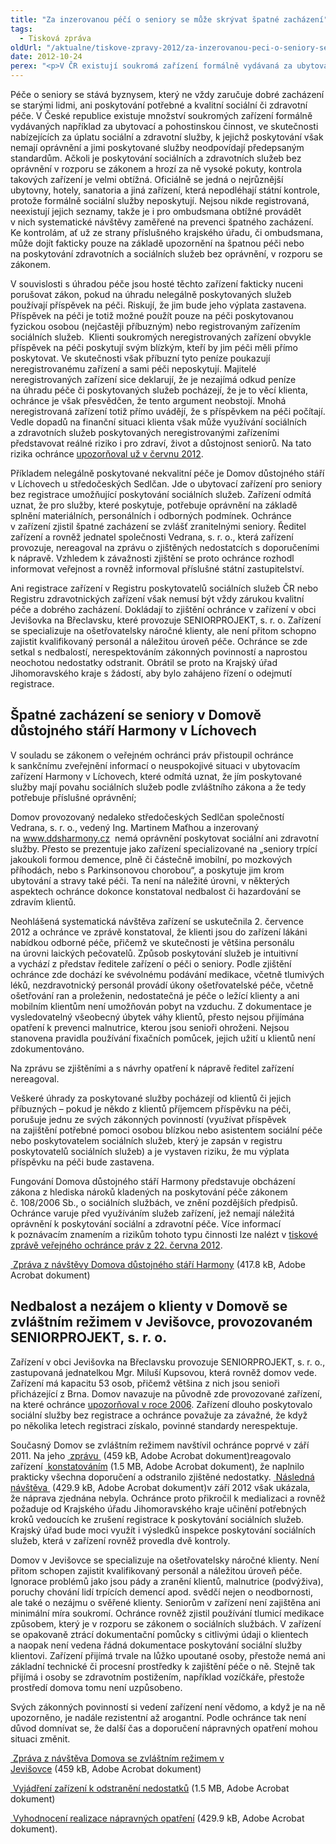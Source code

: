 ```yaml
---
title: "Za inzerovanou péčí o seniory se může skrývat špatné zacházení"
tags:
  - Tisková zpráva
oldUrl: "/aktualne/tiskove-zpravy-2012/za-inzerovanou-peci-o-seniory-se-muze-skryvat-spatne-zachazeni"
date: 2012-10-24
perex: "<p>V ČR existují soukromá zařízení formálně vydávaná za ubytovací a pohostinskou činnost, ve skutečnosti nelegálně za úplatu nabízející sociální a zdravotní služby, které neodpovídají standardům. Ohroženo je zde zdraví i důstojnost seniorů. Příkladem je Domov důstojného stáří v Líchovech u středočeských Sedlčan. S nedbalostí a nerespektováním zákonných povinností se však ochránce setkal i v registrovaném zařízení Domov se zvláštním režimem v Jevišovce.</p>"
---
```


<!-- imported from the old website -->

<p>Péče o seniory se stává byznysem, který ne vždy zaručuje dobré zacházení se starými lidmi, ani poskytování potřebné a kvalitní sociální či zdravotní péče. V České republice existuje množství soukromých zařízení formálně vydávaných například za ubytovací a pohostinskou činnost, ve skutečnosti nabízejících za úplatu sociální a zdravotní služby, k jejichž poskytování však nemají oprávnění a jimi poskytované služby neodpovídají předepsaným standardům. Ačkoli je poskytování sociálních a zdravotních služeb bez oprávnění v rozporu se zákonem a hrozí za ně vysoké pokuty, kontrola takových zařízení je velmi obtížná. Oficiálně se jedná o nejrůznější ubytovny, hotely, sanatoria a jiná zařízení, která nepodléhají státní kontrole, protože formálně sociální služby neposkytují. Nejsou nikde registrovaná, neexistují jejich seznamy, takže je i pro ombudsmana obtížné provádět v nich systematické návštěvy zaměřené na prevenci špatného zacházení. Ke kontrolám, ať už ze strany příslušného krajského úřadu, či ombudsmana, může dojít fakticky pouze na základě upozornění na špatnou péči nebo na poskytování zdravotních a sociálních služeb bez oprávnění, v rozporu se zákonem.</p><p>V souvislosti s úhradou péče jsou hosté těchto zařízení fakticky nuceni porušovat zákon, pokud na úhradu nelegálně poskytovaných služeb používají příspěvek na péči. Riskují, že jim bude jeho výplata zastavena. Příspěvek na péči je totiž možné použít pouze na péči poskytovanou fyzickou osobou (nejčastěji příbuzným) nebo registrovaným zařízením sociálních služeb.  Klienti soukromých neregistrovaných zařízení obvykle příspěvek na péči poskytují svým blízkým, kteří by jim péči měli přímo poskytovat. Ve skutečnosti však příbuzní tyto peníze poukazují neregistrovanému zařízení a sami péči neposkytují. Majitelé neregistrovaných zařízení sice deklarují, že je nezajímá odkud peníze na úhradu péče či poskytovaných služeb pocházejí, že je to věcí klienta, ochránce je však přesvědčen, že tento argument neobstojí. Mnohá neregistrovaná zařízení totiž přímo uvádějí, že s příspěvkem na péči počítají. Vedle dopadů na finanční situaci klienta však může využívání sociálních a zdravotních služeb poskytovaných neregistrovanými zařízeními představovat reálné riziko i pro zdraví, život a důstojnost seniorů. Na tato rizika ochránce <a href="http://www.ochrance.cz/tiskove-zpravy/tiskove-zpravy-2012/pece-o-seniory-jako-podnikatelsky-zamer-bez-zaruky-kvality/" target="_blank">upozorňoval už v červnu 2012</a>.</p><p>Příkladem nelegálně poskytované nekvalitní péče je Domov důstojného stáří v Líchovech u středočeských Sedlčan. Jde o ubytovací zařízení pro seniory bez registrace umožňující poskytování sociálních služeb. Zařízení odmítá uznat, že pro služby, které poskytuje, potřebuje oprávnění na základě splnění materiálních, personálních i odborných podmínek. Ochránce v zařízení zjistil špatné zacházení se zvlášť zranitelnými seniory. Ředitel zařízení a rovněž jednatel společnosti Vedrana, s. r. o., která zařízení provozuje, nereagoval na zprávu o zjištěných nedostatcích s doporučeními k nápravě. Vzhledem k závažnosti zjištění se proto ochránce rozhodl informovat veřejnost a rovněž informoval příslušné státní zastupitelství.</p><p>Ani registrace zařízení v Registru poskytovatelů sociálních služeb ČR nebo Registru zdravotnických zařízení však nemusí být vždy zárukou kvalitní péče a dobrého zacházení. Dokládají to zjištění ochránce v zařízení v obci Jevišovka na Břeclavsku, které provozuje SENIORPROJEKT, s. r. o. Zařízení se specializuje na ošetřovatelsky náročné klienty, ale není přitom schopno zajistit kvalifikovaný personál a náležitou úroveň péče. Ochránce se zde setkal s nedbalostí, nerespektováním zákonných povinností a naprostou neochotou nedostatky odstranit. Obrátil se proto na Krajský úřad Jihomoravského kraje s žádostí, aby bylo zahájeno řízení o odejmutí registrace. </p><h2>Špatné zacházení se seniory v Domově důstojného stáří Harmony v Líchovech </h2><p>V souladu se zákonem o veřejném ochránci práv přistoupil ochránce k sankčnímu zveřejnění informací o neuspokojivé situaci v ubytovacím zařízení Harmony v Líchovech, které odmítá uznat, že jím poskytované služby mají povahu sociálních služeb podle zvláštního zákona a že tedy potřebuje příslušné oprávnění; </p><p>Domov provozovaný nedaleko středočeských Sedlčan společností Vedrana, s. r. o., vedený Ing. Martinem Maťhou a inzerovaný na <a title="Otevření do nového okna" href="http://www.ddsharmony.cz/" target="_blank">www.ddsharmony.cz</a>  nemá oprávnění poskytovat sociální ani zdravotní služby. Přesto se prezentuje jako zařízení specializované na „seniory trpící jakoukoli formou demence, plně či částečně imobilní, po mozkových příhodách, nebo s Parkinsonovou chorobou“, a poskytuje jim krom ubytování a stravy také péči. Ta není na náležité úrovni, v některých aspektech ochránce dokonce konstatoval nedbalost či hazardování se zdravím klientů. </p><p>Neohlášená systematická návštěva zařízení se uskutečnila 2. července 2012 a ochránce ve zprávě konstatoval, že klienti jsou do zařízení lákáni nabídkou odborné péče, přičemž ve skutečnosti je většina personálu na úrovni laických pečovatelů. Způsob poskytování služeb je intuitivní a vychází z představ ředitele zařízení o péči o seniory. Podle zjištění ochránce zde dochází ke svévolnému podávání medikace, včetně tlumivých léků, nezdravotnický personál provádí úkony ošetřovatelské péče, včetně ošetřování ran a proleženin, nedostatečná je péče o ležící klienty a ani mobilním klientům není umožňován pobyt na vzduchu. Z dokumentace je vysledovatelný všeobecný úbytek váhy klientů, přesto nejsou přijímána opatření k prevenci malnutrice, kterou jsou senioři ohroženi. Nejsou stanovena pravidla používání fixačních pomůcek, jejich užití u klientů není zdokumentováno.</p><p>Na zprávu se zjištěními a s návrhy opatření k nápravě ředitel zařízení nereagoval.</p><p>Veškeré úhrady za poskytované služby pocházejí od klientů či jejich příbuzných – pokud je někdo z klientů příjemcem příspěvku na péči, porušuje jednu ze svých zákonných povinností (využívat příspěvek na zajištění potřebné pomoci osobou blízkou nebo asistentem sociální péče nebo poskytovatelem sociálních služeb, který je zapsán v registru poskytovatelů sociálních služeb) a je vystaven riziku, že mu výplata příspěvku na péči bude zastavena.</p><p>Fungování Domova důstojného stáří Harmony představuje obcházení zákona z hlediska nároků kladených na poskytování péče zákonem č. 108/2006 Sb., o sociálních službách, ve znění pozdějších předpisů. Ochránce varuje před využíváním služeb zařízení, jež nemají náležitá oprávnění k poskytování sociální a zdravotní péče. Více informací k poznávacím znamením a rizikům tohoto typu činnosti lze nalézt v <a href="http://www.ochrance.cz/tiskove-zpravy/tiskove-zpravy-2012/pece-o-seniory-jako-podnikatelsky-zamer-bez-zaruky-kvality/">tiskové zprávě veřejného ochránce práv z 22. června 2012</a>.</p><p><a title="Otevření do nového okna" href="/uploads-import/ochrana_osob/2012/Zprava_z_NZ_DDS_Lichovy.pdf" target="_blank"> Zpráva z návštěvy Domova důstojného stáří Harmony</a> (417.8 kB, Adobe Acrobat dokument)</p><h2>Nedbalost a nezájem o klienty v Domově se zvláštním režimem v Jevišovce, provozovaném SENIORPROJEKT, s. r. o. </h2><p>Zařízení v obci Jevišovka na Břeclavsku provozuje SENIORPROJEKT, s. r. o., zastupovaná jednatelkou Mgr. Miluší Kupsovou, která rovněž domov vede. Zařízení má kapacitu 53 osob, přičemž většina z nich jsou senioři přicházející z Brna. Domov navazuje na původně zde provozované zařízení, na které ochránce <a href="https://www.ochrance.cz/ochrana-osob-omezenych-na-svobode/zarizeni-socialnich-sluzeb/zprava-z-navstevy-sanatoria/" target="_blank">upozorňoval v roce 2006</a>. Zařízení dlouho poskytovalo sociální služby bez registrace a ochránce považuje za závažné, že když po několika letech registraci získalo, povinné standardy nerespektuje.</p><p>Současný Domov se zvláštním režimem navštívil ochránce poprvé v září 2011. Na jeho <a title="Otevření do nového okna" href="/uploads-import/ochrana_osob/2012/Zprava_z_NZ_DDS_Jevisovka.pdf" target="_blank"> zprávu </a> (459 kB, Adobe Acrobat dokument)reagovalo zařízení <a title="Otevření do nového okna" href="/uploads-import/ochrana_osob/2012/Jevisovka-vyjadreni.pdf" target="_blank"> konstatováním</a> (1.5 MB, Adobe Acrobat dokument), že naplnilo prakticky všechna doporučení a odstranilo zjištěné nedostatky. <a title="Otevření do nového okna" href="/uploads-import/ochrana_osob/2012/Sankce_Jevisovka.pdf" target="_blank"> Následná návštěva </a> (429.9 kB, Adobe Acrobat dokument)v září 2012 však ukázala, že náprava zjednána nebyla. Ochránce proto přikročil k medializaci a rovněž požaduje od Krajského úřadu Jihomoravského kraje učinění potřebných kroků vedoucích ke zrušení registrace k poskytování sociálních služeb. Krajský úřad bude moci využít i výsledků inspekce poskytování sociálních služeb, která v zařízení rovněž provedla dvě kontroly.</p><p>Domov v Jevišovce se specializuje na ošetřovatelsky náročné klienty. Není přitom schopen zajistit kvalifikovaný personál a náležitou úroveň péče. Ignorace problémů jako jsou pády a zranění klientů, malnutrice (podvýživa), poruchy chování lidí trpících demencí apod. svědčí nejen o neodbornosti, ale také o nezájmu o svěřené klienty. Seniorům v zařízení není zajištěna ani minimální míra soukromí. Ochránce rovněž zjistil používání tlumicí medikace způsobem, který je v rozporu se zákonem o sociálních službách. V zařízení se opakovaně ztrácí dokumentační pomůcky s citlivými údaji o klientech a naopak není vedena řádná dokumentace poskytování sociální služby klientovi. Zařízení přijímá trvale na lůžko upoutané osoby, přestože nemá ani základní technické či procesní prostředky k zajištění péče o ně. Stejně tak přijímá i osoby se zdravotním postižením, například vozíčkáře, přestože prostředí domova tomu není uzpůsobeno.</p><p>Svých zákonných povinností si vedení zařízení není vědomo, a když je na ně upozorněno, je nadále rezistentní až arogantní. Podle ochránce tak není důvod domnívat se, že další čas a doporučení nápravných opatření mohou situaci změnit.</p><p><a title="Otevření do nového okna" href="/uploads-import/ochrana_osob/2012/Zprava_z_NZ_DDS_Jevisovka.pdf" target="_blank"> Zpráva z návštěva Domova se zvláštním režimem v Jevišovce</a> (459 kB, Adobe Acrobat dokument)</p><p><a title="Otevření do nového okna" href="/uploads-import/ochrana_osob/2012/Jevisovka-vyjadreni.pdf" target="_blank"> Vyjádření zařízení k odstranění nedostatků</a> (1.5 MB, Adobe Acrobat dokument)</p><p><a title="Otevření do nového okna" href="/uploads-import/ochrana_osob/2012/Sankce_Jevisovka.pdf" target="_blank"> Vyhodnocení realizace nápravných opatření</a> (429.9 kB, Adobe Acrobat dokument).</p>
